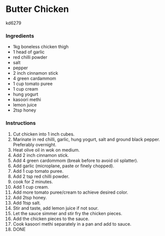 # Butter Chicken
kd6279

### Ingredients
* 1kg boneless chicken thigh
* 1 head of garlic
* red chilli powder
* salt
* pepper
* 2 inch cinnamon stick
* 4 green cardammom
* 1 cup tomato puree
* 1 cup cream
* hung yogurt
* kasoori methi
* lemon juice
* 2tsp honey

### Instructions
1. Cut chicken into 1 inch cubes.
2. Marinate in red chilli, garlic, hung yogurt, salt and ground black pepper. Preferably overnight.
3. Heat olive oil in wok on medium.
4. Add 2 inch cinnamon stick.
5. Add 4 green cardommom (break before to avoid oil splatter).
6. Add garlic (microplane, paste or finely chopped).
7. Add 1 cup tomato puree.
8. Add 2 tsp red chilli powder.
9. cook for 2 minutes.
10. Add 1 cup cream.
11. Add more tomato puree/cream to achieve desired color.
12. Add 2tsp honey.
13. Add 1tsp salt.
14. Stir and taste, add lemon juice if not sour.
15. Let the sauce simmer and stir fry the chicken pieces.
16. Add the chicken pieces to the sauce.
17. Cook kasoori methi separately in a pan and add to sauce.
18. DONE

